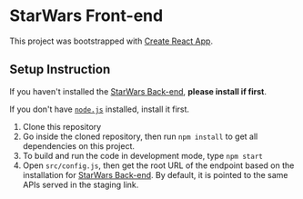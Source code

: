 # StarWars Front-end
This project was bootstrapped with [Create React App](https://github.com/facebook/create-react-app).

## Setup Instruction

If you haven't installed the [StarWars Back-end](https://github.com/jpcanamaque/proto-star-wars-back), **please install if first**.

If you don't have [`node.js`](https://nodejs.org/en/download/) installed, install it first.

1. Clone this repository
2. Go inside the cloned repository, then run `npm install` to get all dependencies on this project.
3. To build and run the code in development mode, type `npm start`
4. Open `src/config.js`, then get the root URL of the endpoint based on the installation for [StarWars Back-end](https://github.com/jpcanamaque/proto-star-wars-back). By default, it is pointed to the same APIs served in the staging link.

